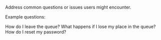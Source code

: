 Address common questions or issues users might encounter.

Example questions:

How do I leave the queue?
What happens if I lose my place in the queue?
How do I reset my password?
